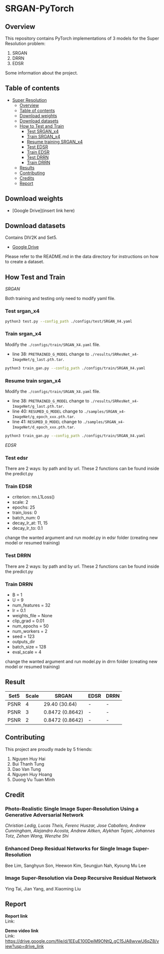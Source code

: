 # SRGAN-PyTorch

## Overview

This repository contains PyTorch implementations of 3 models for the Super Resolution problem:
1. SRGAN
2. DRRN
3. EDSR

Some information about the project.

## Table of contents

- [Super Resolution](#srgan-pytorch)
    - [Overview](#overview)
    - [Table of contents](#table-of-contents)
    - [Download weights](#download-weights)
    - [Download datasets](#download-datasets)
    - [How to Test and Train](#how-to-test-and-train)
        - [Test SRGAN_x4](#test-srgan-x4)
        - [Train SRGAN_x4](#train-srgan-x4)
        - [Resume training SRGAN_x4](#resume-training-srgan-x4)
        - [Test EDSR](#test-edsr)
        - [Train EDSR](#train-edsr)
        - [Test DRRN](#test-drrn)
        - [Train DRRN](#train-drrn)
    - [Results](#results)
    - [Contributing](#contributing)
    - [Credits](#credits)
    - [Report](#report)

## Download weights

- [Google Drive](insert link here)

## Download datasets

Contains DIV2K and Set5.

- [Google Drive](https://drive.google.com/drive/folders/1A6lzGeQrFMxPqJehK9s37ce-tPDj20mD?usp=sharing)

Please refer to the README.md in the data directory for instructions on how to create a dataset.

## How Test and Train

*SRGAN*

Both training and testing only need to modify yaml file. 

### Test srgan_x4

```bash
python3 test.py --config_path ./configs/test/SRGAN_X4.yaml
```

### Train srgan_x4

Modify the `./configs/train/SRGAN_X4.yaml` file.

- line 38: `PRETRAINED_G_MODEL` change to `./results/SRResNet_x4-ImageNet/g_last.pth.tar`.

```bash
python3 train_gan.py --config_path ./configs/train/SRGAN_X4.yaml
```

### Resume train srgan_x4

Modify the `./configs/train/SRGAN_X4.yaml` file.

- line 38: `PRETRAINED_G_MODEL` change to `./results/SRResNet_x4-ImageNet/g_last.pth.tar`.
- line 40: `RESUMED_G_MODEL` change to `./samples/SRGAN_x4-ImageNet/g_epoch_xxx.pth.tar`.
- line 41: `RESUMED_D_MODEL` change to `./samples/SRGAN_x4-ImageNet/d_epoch_xxx.pth.tar`.

```bash
python3 train_gan.py --config_path ./configs/train/SRGAN_X4.yaml
```

*EDSR*

### Test edsr
There are 2 ways: by path and by url. These 2 functions can be found inside the predict.py

### Train EDSR
* criterion: nn.L1Loss()
* scale: 2
* epochs: 25
* train_loss: 0
* batch_num: 0
* decay_lr_at: 11, 15 
* decay_lr_to: 0.1

change the wanted argument and run model.py in edsr folder (creating new model or resumed training)

### Test DRRN
There are 2 ways: by path and by url. These 2 functions can be found inside the predict.py

### Train DRRN
* B = 1
* U = 9
* num_features = 32
* lr = 0.1
* weights_file = None
* clip_grad = 0.01
* num_epochs = 50
* num_workers = 2
* seed = 123
* outputs_dir 
* batch_size = 128
* eval_scale = 4

change the wanted argument and run model.py in drrn folder (creating new model or resumed training)

## Result

| Set5 | Scale | SRGAN           | EDSR | DRRN |
|------|-------|-----------------|------|------|
| PSNR |   4   | 29.40 (30.64)   |   -  |   -  |
| PSNR |   3   | 0.8472 (0.8642) |   -  |   -  |
| PSNR |   2   | 0.8472 (0.8642) |   -  |   -  |


## Contributing

This project are proudly made by 5 friends:
1. Nguyen Huy Hai 
2. Bui Thanh Tung 
3. Dao Van Tung 
4. Nguyen Huy Hoang 
5. Duong Vu Tuan Minh

## Credit

### Photo-Realistic Single Image Super-Resolution Using a Generative Adversarial Network

_Christian Ledig, Lucas Theis, Ferenc Huszar, Jose Caballero, Andrew Cunningham, Alejandro Acosta, Andrew Aitken, Alykhan Tejani, Johannes Totz, Zehan
Wang, Wenzhe Shi_ <br>

### Enhanced Deep Residual Networks for Single Image Super-Resolution

Bee Lim, Sanghyun Son, Heewon Kim, Seungjun Nah, Kyoung Mu Lee <br>

### Image Super-Resolution via Deep Recursive Residual Network

Ying Tai, Jian Yang, and Xiaoming Liu <br>

## Report 

**Report link** <br>
Link: <br>

**Demo video link** <br>
Link: https://drive.google.com/file/d/1EEuE100DeiM9ONtQ_gC15JA8wvwU6qZ8/view?usp=drive_link


